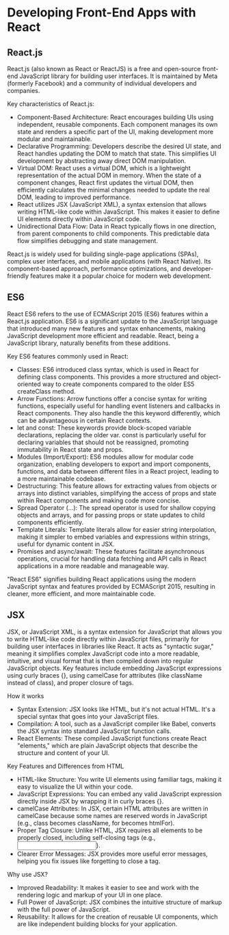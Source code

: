 # Developing Front-End Apps with React


## React.js
React.js (also known as React or ReactJS) is a free and open-source front-end JavaScript library for building user interfaces. It is maintained by Meta (formerly Facebook) and a community of individual developers and companies. 

Key characteristics of React.js:
  - Component-Based Architecture: React encourages building UIs using independent, reusable components. Each component manages its own state and renders a specific part of the UI, making development more modular and   maintainable.
  - Declarative Programming: Developers describe the desired UI state, and React handles updating the DOM to match that state. This simplifies UI development by abstracting away direct DOM manipulation.
  - Virtual DOM: React uses a virtual DOM, which is a lightweight representation of the actual DOM in memory. When the state of a component changes, React first updates the virtual DOM, then efficiently calculates the minimal changes needed to update the real DOM, leading to improved performance.
  - React utilizes JSX (JavaScript XML), a syntax extension that allows writing HTML-like code within JavaScript. This makes it easier to define UI elements directly within JavaScript code.
  - Unidirectional Data Flow: Data in React typically flows in one direction, from parent components to child components. This predictable data flow simplifies debugging and state management.

React.js is widely used for building single-page applications (SPAs), complex user interfaces, and mobile applications (with React Native). Its component-based approach, performance optimizations, and developer-friendly features make it a popular choice for modern web development.

## ES6
React ES6 refers to the use of ECMAScript 2015 (ES6) features within a React.js application. ES6 is a significant update to the JavaScript language that introduced many new features and syntax enhancements, making JavaScript development more efficient and readable. React, being a JavaScript library, naturally benefits from these additions.

Key ES6 features commonly used in React:
  - Classes: ES6 introduced class syntax, which is used in React for defining class components. This provides a more structured and object-oriented way to create components compared to the older ES5 createClass method.
  - Arrow Functions: Arrow functions offer a concise syntax for writing functions, especially useful for handling event listeners and callbacks in React components. They also handle the this keyword differently, which can be advantageous in certain React contexts.
  - let and const: These keywords provide block-scoped variable declarations, replacing the older var. const is particularly useful for declaring variables that should not be reassigned, promoting immutability in React state and props.
  - Modules (Import/Export): ES6 modules allow for modular code organization, enabling developers to export and import components, functions, and data between different files in a React project, leading to a more maintainable codebase.
  - Destructuring: This feature allows for extracting values from objects or arrays into distinct variables, simplifying the access of props and state within React components and making code more concise.
  - Spread Operator (...): The spread operator is used for shallow copying objects and arrays, and for passing props or state updates to child components efficiently. 
  - Template Literals: Template literals allow for easier string interpolation, making it simpler to embed variables and expressions within strings, useful for dynamic content in JSX.
  - Promises and async/await: These features facilitate asynchronous operations, crucial for handling data fetching and API calls in React applications in a more readable and manageable way.
    
"React ES6" signifies building React applications using the modern JavaScript syntax and features provided by ECMAScript 2015, resulting in cleaner, more efficient, and more maintainable code.

## JSX
JSX, or JavaScript XML, is a syntax extension for JavaScript that allows you to write HTML-like code directly within JavaScript files, primarily for building user interfaces in libraries like React. It acts as "syntactic sugar," meaning it simplifies complex JavaScript code into a more readable, intuitive, and visual format that is then compiled down into regular JavaScript objects. Key features include embedding JavaScript expressions using curly braces {}, using camelCase for attributes (like className instead of class), and proper closure of tags.  

How it works
  - Syntax Extension: JSX looks like HTML, but it's not actual HTML. It's a special syntax that goes into your JavaScript files. 
  - Compilation: A tool, such as a JavaScript compiler like Babel, converts the JSX syntax into standard JavaScript function calls. 
  - React Elements: These compiled JavaScript functions create React "elements," which are plain JavaScript objects that describe the structure and content of your UI. 

Key Features and Differences from HTML
  - HTML-like Structure: You write UI elements using familiar tags, making it easy to visualize the UI within your code. 
  - JavaScript Expressions: You can embed any valid JavaScript expression directly inside JSX by wrapping it in curly braces {}.
  - camelCase Attributes: In JSX, certain HTML attributes are written in camelCase because some names are reserved words in JavaScript (e.g., class becomes className, for becomes htmlFor).
  - Proper Tag Closure: Unlike HTML, JSX requires all elements to be properly closed, including self-closing tags (e.g., <input />).
  - Clearer Error Messages: JSX provides more useful error messages, helping you fix issues like forgetting to close a tag. 

Why use JSX?
  - Improved Readability: It makes it easier to see and work with the rendering logic and markup of your UI in one place. 
  - Full Power of JavaScript: JSX combines the intuitive structure of markup with the full power of JavaScript. 
  - Reusability: It allows for the creation of reusable UI components, which are like independent building blocks for your application. 









